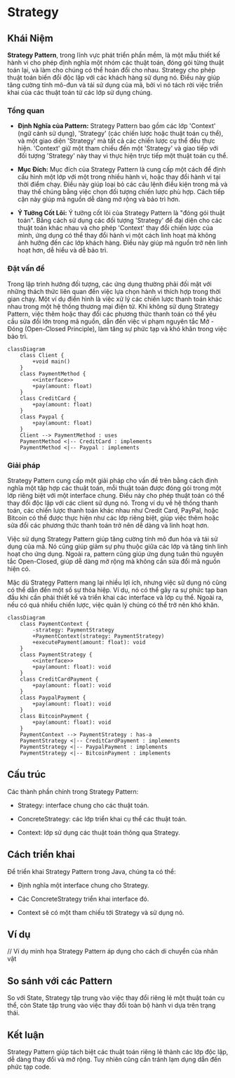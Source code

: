 # Strategy

## Khái Niệm

**Strategy Pattern**, trong lĩnh vực phát triển phần mềm, là một mẫu thiết kế hành vi cho phép định nghĩa một nhóm các thuật toán, đóng gói từng thuật toán lại, và làm cho chúng có thể hoán đổi cho nhau. Strategy cho phép thuật toán biến đổi độc lập với các khách hàng sử dụng nó. Điều này giúp tăng cường tính mô-đun và tái sử dụng của mã, bởi vì nó tách rời việc triển khai của các thuật toán từ các lớp sử dụng chúng.

### Tổng quan

- **Định Nghĩa của Pattern:** Strategy Pattern bao gồm các lớp 'Context' (ngữ cảnh sử dụng), 'Strategy' (các chiến lược hoặc thuật toán cụ thể), và một giao diện 'Strategy' mà tất cả các chiến lược cụ thể đều thực hiện. 'Context' giữ một tham chiếu đến một 'Strategy' và giao tiếp với đối tượng 'Strategy' này thay vì thực hiện trực tiếp một thuật toán cụ thể.

- **Mục Đích:** Mục đích của Strategy Pattern là cung cấp một cách để định cấu hình một lớp với một trong nhiều hành vi, hoặc thay đổi hành vi tại thời điểm chạy. Điều này giúp loại bỏ các câu lệnh điều kiện trong mã và thay thế chúng bằng việc chọn đối tượng chiến lược phù hợp. Cách tiếp cận này giúp mã nguồn dễ dàng mở rộng và bảo trì hơn.

- **Ý Tưởng Cốt Lõi:** Ý tưởng cốt lõi của Strategy Pattern là "đóng gói thuật toán". Bằng cách sử dụng các đối tượng 'Strategy' để đại diện cho các thuật toán khác nhau và cho phép 'Context' thay đổi chiến lược của mình, ứng dụng có thể thay đổi hành vi một cách linh hoạt mà không ảnh hưởng đến các lớp khách hàng. Điều này giúp mã nguồn trở nên linh hoạt hơn, dễ hiểu và dễ bảo trì.

### Đặt vấn đề

Trong lập trình hướng đối tượng, các ứng dụng thường phải đối mặt với những thách thức liên quan đến việc lựa chọn hành vi thích hợp trong thời gian chạy. Một ví dụ điển hình là việc xử lý các chiến lược thanh toán khác nhau trong một hệ thống thương mại điện tử. Khi không sử dụng Strategy Pattern, việc thêm hoặc thay đổi các phương thức thanh toán có thể yêu cầu sửa đổi lớn trong mã nguồn, dẫn đến việc vi phạm nguyên tắc Mở - Đóng (Open-Closed Principle), làm tăng sự phức tạp và khó khăn trong việc bảo trì.

```mermaid
classDiagram
    class Client {
        +void main()
    }
    class PaymentMethod {
        <<interface>>
        +pay(amount: float)
    }
    class CreditCard {
        +pay(amount: float)
    }
    class Paypal {
        +pay(amount: float)
    }
    Client --> PaymentMethod : uses
    PaymentMethod <|-- CreditCard : implements
    PaymentMethod <|-- Paypal : implements
```

### Giải pháp

Strategy Pattern cung cấp một giải pháp cho vấn đề trên bằng cách định nghĩa một tập hợp các thuật toán, mỗi thuật toán được đóng gói trong một lớp riêng biệt với một interface chung. Điều này cho phép thuật toán có thể thay đổi độc lập với các client sử dụng nó. Trong ví dụ về hệ thống thanh toán, các chiến lược thanh toán khác nhau như Credit Card, PayPal, hoặc Bitcoin có thể được thực hiện như các lớp riêng biệt, giúp việc thêm hoặc sửa đổi các phương thức thanh toán trở nên dễ dàng và linh hoạt hơn.
 
Việc sử dụng Strategy Pattern giúp tăng cường tính mô đun hóa và tái sử dụng của mã. Nó cũng giúp giảm sự phụ thuộc giữa các lớp và tăng tính linh hoạt cho ứng dụng. Ngoài ra, pattern cũng giúp ứng dụng tuân thủ nguyên tắc Open-Closed, giúp dễ dàng mở rộng mà không cần sửa đổi mã nguồn hiện có.

Mặc dù Strategy Pattern mang lại nhiều lợi ích, nhưng việc sử dụng nó cũng có thể dẫn đến một số sự thỏa hiệp. Ví dụ, nó có thể gây ra sự phức tạp ban đầu khi cần phải thiết kế và triển khai các interface và lớp cụ thể. Ngoài ra, nếu có quá nhiều chiến lược, việc quản lý chúng có thể trở nên khó khăn.

```mermaid
classDiagram
    class PaymentContext {
        -strategy: PaymentStrategy
        +PaymentContext(strategy: PaymentStrategy)
        +executePayment(amount: float): void
    }
    class PaymentStrategy {
        <<interface>>
        +pay(amount: float): void
    }
    class CreditCardPayment {
        +pay(amount: float): void
    }
    class PaypalPayment {
        +pay(amount: float): void
    }
    class BitcoinPayment {
        +pay(amount: float): void
    }
    PaymentContext --> PaymentStrategy : has-a
    PaymentStrategy <|-- CreditCardPayment : implements
    PaymentStrategy <|-- PaypalPayment : implements
    PaymentStrategy <|-- BitcoinPayment : implements

```

## Cấu trúc

Các thành phần chính trong Strategy Pattern:

- Strategy: interface chung cho các thuật toán.

- ConcreteStrategy: các lớp triển khai cụ thể các thuật toán.

- Context: lớp sử dụng các thuật toán thông qua Strategy.

## Cách triển khai

Để triển khai Strategy Pattern trong Java, chúng ta có thể:

- Định nghĩa một interface chung cho Strategy.

- Các ConcreteStrategy triển khai interface đó.

- Context sẽ có một tham chiếu tới Strategy và sử dụng nó.

## Ví dụ

// Ví dụ minh họa Strategy Pattern áp dụng cho cách di chuyển của nhân vật

## So sánh với các Pattern

So với State, Strategy tập trung vào việc thay đổi riêng lẻ một thuật toán cụ thể, còn State tập trung vào việc thay đổi toàn bộ hành vi dựa trên trạng thái.

## Kết luận

Strategy Pattern giúp tách biệt các thuật toán riêng lẻ thành các lớp độc lập, dễ dàng thay đổi và mở rộng. Tuy nhiên cũng cần tránh lạm dụng dẫn đến phức tạp code.